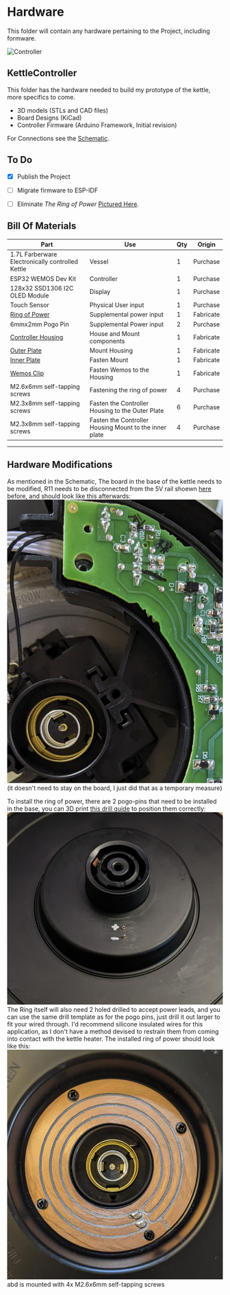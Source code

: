 # Hardware
This folder will contain any hardware pertaining to the Project, including formware.

![Controller](./img/Controller.jpg)

## KettleController
This folder has the hardware needed to build my prototype of the kettle, more specifics to come.
- 3D models (STLs and CAD files)
- Board Designs (KiCad)
- Controller Firmware (Arduino Framework, Initial revision)

For Connections see the [Schematic](./KettleController/Controller_Schematic.pdf).

## To Do
- [x] Publish the Project
- [ ] Migrate firmware to ESP-IDF
- [ ] Eliminate _The Ring of Power_ [Pictured Here](./img/ring_install.jpg).


## Bill Of Materials

| Part   | Use | Qty | Origin |
|--------|-----|-----|--------|
| 1.7L Farberware Electronically controlled Kettle | Vessel | 1 | Purchase|
| ESP32 WEMOS Dev Kit            | Controller | 1 | Purchase |
| 128x32 SSD1306 I2C OLED Module | Display | 1 | Purchase |
| Touch Sensor | Physical User input | 1 | Purchase |
| [Ring of Power](./KettleController/The_Ring_of_Power) | Supplemental power input | 1 | Fabricate |
| 6mmx2mm Pogo Pin | Supplemental Power input | 2 | Purchase |
| [Controller Housing](./KettleController/3D_Models/control_box.stl) | House and Mount components | 1 | Fabricate |
| [Outer Plate](./KettleController/3D_Models/control_box_outer_plate.stl) | Mount Housing | 1 | Fabricate |
| [Inner Plate](./KettleController/3D_Models/control_box_inner_plate.stl) | Fasten Mount | 1 | Fabricate |
| [Wemos Clip](./KettleController/3D_Models/control_box_wemos_clip.stl) | Fasten Wemos to the Housing | 1 | Fabricate |
| M2.6x6mm self-tapping screws | Fastening the ring of power | 4 | Purchase|
| M2.3x8mm self-tapping screws | Fasten the Controller Housing to the Outer Plate | 6 | Purchase |
| M2.3x8mm self-tapping screws | Fasten the Controller Housing Mount to the inner plate | 4 | Purchase |


---
## Hardware Modifications

As mentioned in the Schematic, The board in the base of the kettle needs to be modified, R11 needs to be disconnected from the 5V rail shoewn [here](./img/BoardNormal.jpg) before, and should look like this afterwards:
![board mod](./img/BoardMod.jpg)
(it doesn't need to stay on the board, I just did that as a temporary measure)


To install the ring of power, there are 2 pogo-pins that need to be installed in the base, you can 3D print [this drill guide](./KettleController/3D_Models/control_box_drill_template.stl) to position them correctly:
![pogoed base](./img/base_pins_top.jpg)
The Ring itself will also need 2 holed drilled to accept power leads, and you can use the same drill template as for the pogo pins, just drill it out larger to fit your wired through. I'd recommend silicone insulated wires for this application, as I don't have a method devised to restrain them from coming into contact with the kettle heater.
The installed ring of power should look like this:
![ring base](./img/ring_install.jpg)
abd is mounted with 4x M2.6x6mm self-tapping screws
